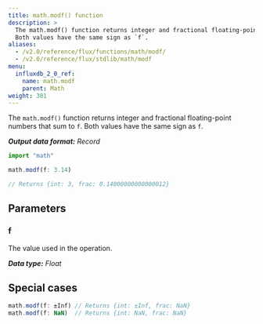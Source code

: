 ```yaml
---
title: math.modf() function
description: >
  The math.modf() function returns integer and fractional floating-point numbers that sum to `f`.
  Both values have the same sign as `f`.
aliases:
  - /v2.0/reference/flux/functions/math/modf/
  - /v2.0/reference/flux/stdlib/math/modf
menu:
  influxdb_2_0_ref:
    name: math.modf
    parent: Math
weight: 301
---
```


The `math.modf()` function returns integer and fractional floating-point numbers that sum to `f`.
Both values have the same sign as `f`.

_**Output data format:** Record_

```js
import "math"

math.modf(f: 3.14)

// Returns {int: 3, frac: 0.14000000000000012}
```

## Parameters

### f
The value used in the operation.

_**Data type:** Float_

## Special cases
```js
math.modf(f: ±Inf) // Returns {int: ±Inf, frac: NaN}
math.modf(f: NaN)  // Returns {int: NaN, frac: NaN}
```
